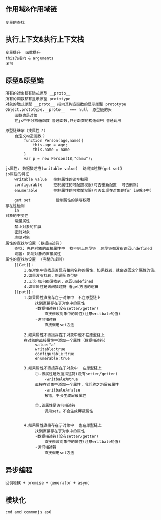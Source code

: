 ## 作用域&作用域链  
    变量的查找
## 执行上下文&执行上下文栈
    变量提升  函数提升 
    this的指向 & arguments
    闭包
## 原型&原型链
    所有的对象都有隐式原型 __proto__
    所有的函数都有显示原型 prototype
    对象的隐式原型 __proto__ 指向其构造函数的显示原型 prototype
    Object.prototype.__proto__  === null  原型链的头
        函数也是对象
        在js中不分构造函数 普通函数,只分函数的构造调用 普通调用
    
    原型链继承（找属性？）
        自定义构造函数？  
            function Person(age,name){
                this.age = age;
                this.name = name
            }
            var p = new Person(18,"damu");

    js属性: 数据描述符(writable value)  访问描述符(get set)
    js属性的特征
        writable value   控制属性的读写权限
        configurable     控制属性的可配置权限(可否重新配置  可否删除)
        enumerable       控制属性的可枚举权限(可否出现在对象的for in循环中)
        
        get set           控制属性的读写权限
    存在性检测
        in
    对象的不变性
        常量属性
        禁止对象的扩展
        密封对象
        冻结对象
    属性的查找与设置 (数据描述符)
        查找: 先在对象的直接属性中  找不到上原型链  原型链都没有返回undefined
        设置: 影响对象的直接属性 
    属性的查找与设置  (完整的规则)
        [[Get]]：
            1.在对象中查找是否具有相同名称的属性，如果找到，就会返回这个属性的值。
            2.如果没有找到，则遍历原型链
            3.无论·如何都没找到，返回undefined    
            4.如果属性是访问描述符 看get方法的逻辑
        [[put]]：
            1.如果属性直接存在于对象中　不在原型链上
                 找到直接存在于对象中的属性
                 -数据描述符(没有setter/getter)
                     直接修改对象中的属性(注意writbale的值)
                 -访问描述符
                     直接调用set方法
                 
            2.如果属性不直接存在于对象中也不在原型链上
            在对象的直接属性中添加一个属性（数据描述符）    
                 value:"a"
                 writable:true
                 configurable:true
                 enumerable:true
            
            3.如果属性不直接存在于对象中  在原型链上
                 ①.该属性是数据描述符(没有setter/getter)
                     -writbale为true
                 直接在对象中添加一个属性，我们称之为屏蔽属性
                     -writbale为false
                     报错，不会生成屏蔽属性
         
                 ②.该属性是访问描述符
                     调用set，不会生成屏蔽属性
         
                 
            4.如果属性直接存在于对象中  也在原型链上
                 找到直接存在于对象中的属性
                 -数据描述符(没有setter/getter)
                     直接修改对象中的属性(注意writbale的值)
                 -访问描述符
                     直接调用set方法    
                
## 异步编程
    回调地狱 + promise + generator + async
## 模块化
    cmd amd commonjs es6
    
    
    
        
    
  